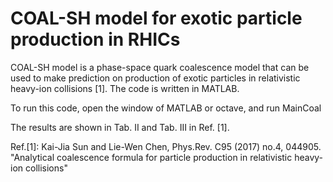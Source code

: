 # COAL-SH model for exotic particle production in RHICs
COAL-SH model is a phase-space quark coalescence model that can be used to make prediction on production of exotic particles in relativistic heavy-ion collisions [1]. The code is written in MATLAB.

To run this code, open the window of MATLAB or octave, and run
MainCoal

The results are shown in Tab. II and Tab. III in Ref. [1].

Ref.[1]: Kai-Jia Sun and Lie-Wen Chen, Phys.Rev. C95 (2017) no.4, 044905. "Analytical coalescence formula for particle production in relativistic heavy-ion collisions"
